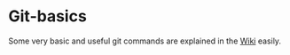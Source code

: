 # Git-basics
Some very basic and useful git commands are explained in the [Wiki](https://github.com/Anjum219/Git-basics/wiki) easily.
